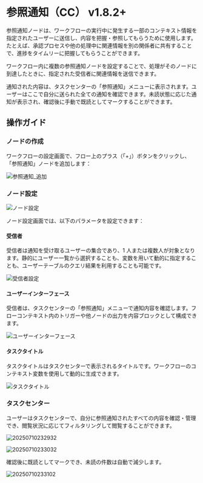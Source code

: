 # 参照通知（CC） <Badge>v1.8.2+</Badge>

<PluginInfo name="workflow-cc" link="/handbook/workflow-cc"></PluginInfo>

参照通知ノードは、ワークフローの実行中に発生する一部のコンテキスト情報を指定されたユーザーに送信し、内容を把握・参照してもらうために使用します。たとえば、承認プロセスや他の処理中に関連情報を別の関係者に共有することで、進捗をタイムリーに把握してもらうことができます。

ワークフロー内に複数の参照通知ノードを設定することで、処理がそのノードに到達したときに、指定された受信者に関連情報を送信できます。

通知された内容は、タスクセンターの「参照通知」メニューに表示されます。ユーザーはここで自分に送られた全ての通知を確認できます。未読状態に応じた通知が表示され、確認後に手動で既読としてマークすることができます。

## 操作ガイド

### ノードの作成

ワークフローの設定画面で、フロー上のプラス（「+」）ボタンをクリックし、「参照通知」ノードを追加します：

![参照通知_追加](https://static-docs.nocobase.com/20250710222842.png)

### ノード設定

![ノード設定](https://static-docs.nocobase.com/20250710224041.png)

ノード設定画面では、以下のパラメータを設定できます：

#### 受信者

受信者は通知を受け取るユーザーの集合であり、1 人または複数人が対象となります。静的にユーザー一覧から選択することも、変数を用いて動的に指定することも、ユーザーテーブルのクエリ結果を利用することも可能です。

![受信者設定](https://static-docs.nocobase.com/20250710224421.png)

#### ユーザーインターフェース

受信者は、タスクセンターの「参照通知」メニューで通知内容を確認します。フローコンテキスト内のトリガーや他ノードの出力を内容ブロックとして構成できます。

![ユーザーインターフェース](https://static-docs.nocobase.com/20250710225400.png)

#### タスクタイトル

タスクタイトルはタスクセンターで表示されるタイトルです。ワークフローのコンテキスト変数を使用して動的に生成できます。

![タスクタイトル](https://static-docs.nocobase.com/20250710225603.png)

### タスクセンター

ユーザーはタスクセンターで、自分に参照通知されたすべての内容を確認・管理でき、閲覧状況に応じてフィルタリングして閲覧することができます。

![20250710232932](https://static-docs.nocobase.com/20250710232932.png)

![20250710233032](https://static-docs.nocobase.com/20250710233032.png)

確認後に既読としてマークでき、未読の件数は自動で減少します。

![20250710233102](https://static-docs.nocobase.com/20250710233102.png)
